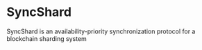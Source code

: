# SyncShard
SyncShard is an availability-priority synchronization protocol for a blockchain sharding system